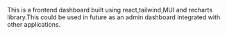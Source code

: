 This is a frontend dashboard built using react,tailwind,MUI and recharts library.This could be used in future as an admin dashboard integrated with other applications.

